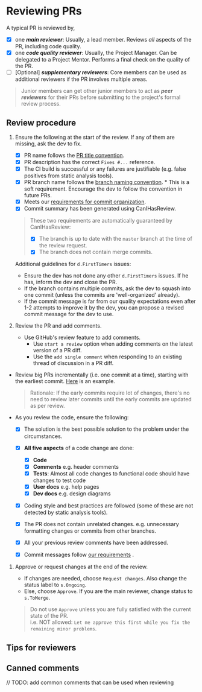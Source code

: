 # Reviewing PRs

A typical PR is reviewed by,
 - [x] one _**main reviewer**_: Usually, a lead member. Reviews _all_ aspects of the PR, including code quality. 
 - [x] one _**code quality reviewer**_: Usually, the Project Manager. Can be delegated to a Project Mentor. 
       Performs a final check on the quality of the PR. 
 - [ ] [Optional] _**supplementary reviewers**_: Core members can be used as additional reviewers if the PR involves
       multiple areas. 

> Junior members can get other junior members to act as _**peer reviewers**_ for their PRs before submitting 
> to the project's formal review process.

## Review procedure

1. Ensure the following at the start of the review. If any of them are missing, ask the dev to fix.
   
   - [x] PR name follows the [PR title convention](FormatsAndConventions.md#pr). 
   - [x] PR description has the correct `Fixes #...` reference.
   - [x] The CI build is successful or any failures are justifiable (e.g. false positives from static analysis tools).
   - [x] PR branch name follows the [branch naming convention](FormatsAndConventions.md#branch).
         * This is a soft requirement. Encourage the dev to follow the convention in future PRs.
   - [x] Meets our [requirements for commit organization](FormatsAndConventions.md#commit-organization). 
   - [x] Commit summary has been generated using CanIHasReview. 

   <p>

   > These two requirements are automatically guaranteed by CanIHasReview:
   > 
   > - [x] The branch is up to date with the `master` branch at the time of the review request.
   > - [x] The branch does not contain merge commits.
 
   Additional guidelines for `d.FirstTimers` issues:

   * Ensure the dev has not done any other `d.FirstTimers` issues. If he has, inform the dev and close the PR.
   * If the branch contains multiple commits, ask the dev to squash into one commit (unless the commits are 
     'well-organized' already).
   * If the commit message is far from our quality expectations even after 1-2 attempts to improve it by the dev, 
     you can propose a revised commit message for the dev to use. 

1. Review the PR and add comments.
    
   * Use GitHub's review feature to add comments.
     * Use `start a review` option when adding comments on the latest version of a PR diff. 
     * Use the `add single comment` when responding to an existing thread of discussion in a PR diff.
     
  * Review big PRs incrementally (i.e. one commit at a time), starting with the earliest commit. 
    [Here](https://github.com/se-edu/addressbook-level4/pull/209#pullrequestreview-15603608) is an example.
  
    > Rationale: If the early commits require lot of changes, there's no need to review later commits until the 
    > early commits are updated as per review.

  * As you review the code, ensure the following:
    - [x] The solution is the best possible solution to the problem under the circumstances.
    - [x] **All five aspects** of a code change are done:
      - [x] **Code**
      - [x] **Comments** e.g. header comments
      - [x] **Tests**:  Almost all code changes to functional code should have changes to test code
      - [x] **User docs** e.g. help pages
      - [x] **Dev docs** e.g. design diagrams
    - [x] Coding style and best practices are followed (some of these are not detected by static analysis tools).
    - [x] The PR does not contain unrelated changes. 
        e.g. unnecessary formatting changes or commits from other branches.
    - [x] All your previous review comments have been addressed.
    - [x] Commit messages follow [our requirements](FormatsAndConventions.md#commit-messages) .

   
1. Approve or request changes at the end of the review.
   * If changes are needed, choose `Request changes`.
     Also change the status label to `s.Ongoing`.
   * Else, choose `Approve`. If you are the main reviewer, change status to `s.ToMerge`. 
   
   > Do not use `Approve` unless you are fully satisfied with the current state of the PR. <br>
       i.e. NOT allowed: `Let me approve this first while you fix the remaining minor problems`.

## Tips for reviewers

## Canned comments

// TODO: add common comments that can be used when reviewing
